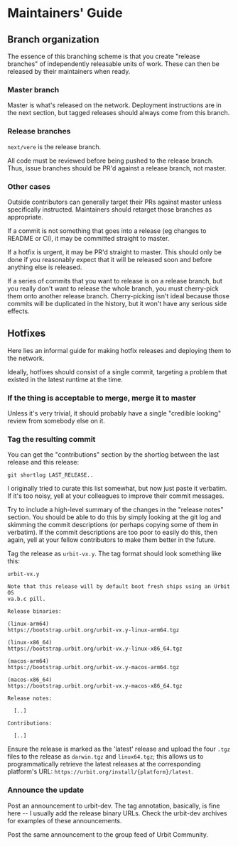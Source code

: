 # Maintainers' Guide

## Branch organization

The essence of this branching scheme is that you create "release branches" of
independently releasable units of work.  These can then be released by their
maintainers when ready.

### Master branch

Master is what's released on the network.  Deployment instructions are in the
next section, but tagged releases should always come from this branch.

### Release branches

`next/vere` is the release branch.

All code must be reviewed before being pushed to the release branch.  Thus,
issue branches should be PR'd against a release branch, not master.

### Other cases

Outside contributors can generally target their PRs against master unless
specifically instructed.  Maintainers should retarget those branches as
appropriate.

If a commit is not something that goes into a release (eg changes to README or
CI), it may be committed straight to master.

If a hotfix is urgent, it may be PR'd straight to master.  This should only be
done if you reasonably expect that it will be released soon and before anything
else is released.

If a series of commits that you want to release is on a release branch, but you
really don't want to release the whole branch, you must cherry-pick them onto
another release branch.  Cherry-picking isn't ideal because those commits will
be duplicated in the history, but it won't have any serious side effects.


## Hotfixes

Here lies an informal guide for making hotfix releases and deploying them to
the network.

Ideally, hotfixes should consist of a single commit, targeting a problem that 
existed in the latest runtime at the time. 

### If the thing is acceptable to merge, merge it to master

Unless it's very trivial, it should probably have a single "credible looking"
review from somebody else on it.

### Tag the resulting commit

You can get the "contributions" section by the shortlog between the
last release and this release:

```
git shortlog LAST_RELEASE..
```

I originally tried to curate this list somewhat, but now just paste it
verbatim.  If it's too noisy, yell at your colleagues to improve their commit
messages.

Try to include a high-level summary of the changes in the "release notes"
section.  You should be able to do this by simply looking at the git log and
skimming the commit descriptions (or perhaps copying some of them in verbatim).
If the commit descriptions are too poor to easily do this, then again, yell at
your fellow contributors to make them better in the future.

Tag the release as `urbit-vx.y`.  The tag format should look something like
this:

```
urbit-vx.y

Note that this release will by default boot fresh ships using an Urbit OS
va.b.c pill.

Release binaries:

(linux-arm64)
https://bootstrap.urbit.org/urbit-vx.y-linux-arm64.tgz

(linux-x86_64)
https://bootstrap.urbit.org/urbit-vx.y-linux-x86_64.tgz

(macos-arm64)
https://bootstrap.urbit.org/urbit-vx.y-macos-arm64.tgz

(macos-x86_64)
https://bootstrap.urbit.org/urbit-vx.y-macos-x86_64.tgz

Release notes:

  [..]

Contributions:

  [..]
```

Ensure the release is marked as the 'latest' release and upload the four 
`.tgz` files to the release as `darwin.tgz` and `linux64.tgz`;
this allows us to programmatically retrieve the latest releases at
the corresponding platform's URL: `https://urbit.org/install/{platform}/latest`.

### Announce the update

Post an announcement to urbit-dev.  The tag annotation, basically, is fine here
-- I usually add the release binary URLs.  Check the urbit-dev archives for examples 
of these announcements.

Post the same announcement to the group feed of Urbit Community.
